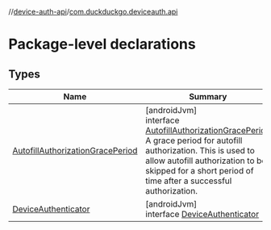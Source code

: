 //[device-auth-api](../../index.md)/[com.duckduckgo.deviceauth.api](index.md)

# Package-level declarations

## Types

| Name | Summary |
|---|---|
| [AutofillAuthorizationGracePeriod](-autofill-authorization-grace-period/index.md) | [androidJvm]<br>interface [AutofillAuthorizationGracePeriod](-autofill-authorization-grace-period/index.md)<br>A grace period for autofill authorization. This is used to allow autofill authorization to be skipped for a short period of time after a successful authorization. |
| [DeviceAuthenticator](-device-authenticator/index.md) | [androidJvm]<br>interface [DeviceAuthenticator](-device-authenticator/index.md) |
